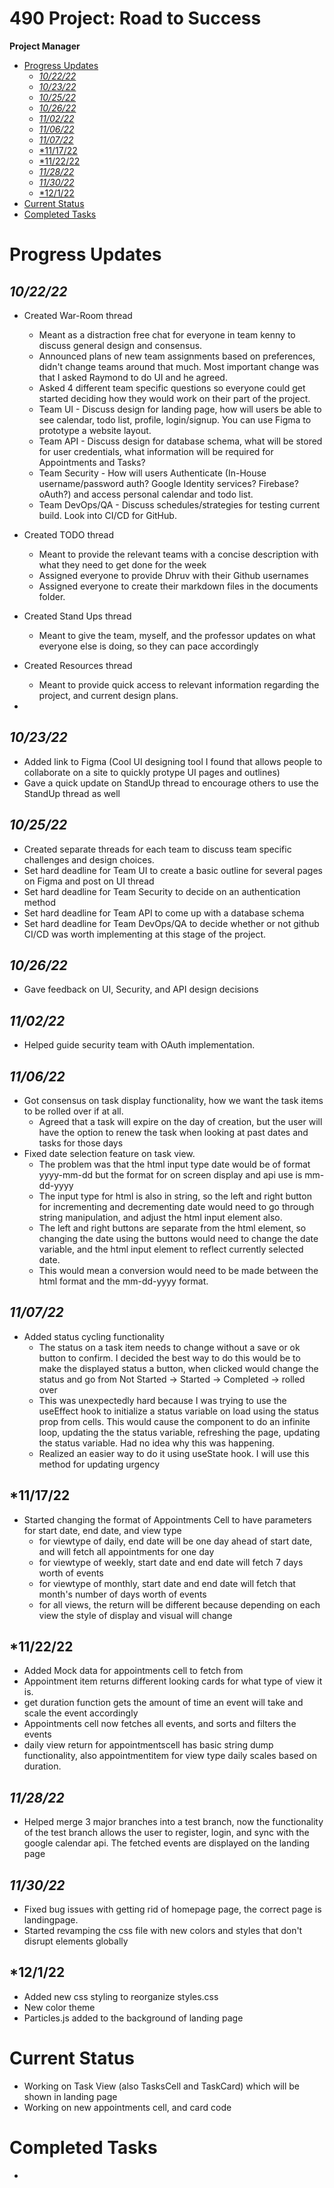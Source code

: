 # 490 Project: Road to Success <!-- omit in toc -->
**Project Manager**
- [Progress Updates](#progress-updates)
  - [*10/22/22*](#102222)
  - [*10/23/22*](#102322)
  - [*10/25/22*](#102522)
  - [*10/26/22*](#102622)
  - [*11/02/22*](#110222)
  - [*11/06/22*](#110622)
  - [*11/07/22*](#110722)
  - [\*11/17/22](#111722)
  - [\*11/22/22](#112222)
  - [*11/28/22*](#112822)
  - [*11/30/22*](#113022)
  - [\*12/1/22](#12122)
- [Current Status](#current-status)
- [Completed Tasks](#completed-tasks)

# Progress Updates
## *10/22/22*
- Created War-Room thread
  - Meant as a distraction free chat for everyone in team kenny to discuss general design and consensus.
  - Announced plans of new team assignments based on preferences, didn't change teams around that much. Most important change was that I asked Raymond to do UI and he agreed.
  - Asked 4 different team specific questions so everyone could get started deciding how they would work on their part of the project.
  - Team UI - Discuss design for landing page, how will users be able to see calendar, todo list, profile, login/signup. You can use Figma to prototype a website layout.
  - Team API - Discuss design for database schema, what will be stored for user credentials, what information will be required for Appointments and Tasks?
  - Team Security - How will users Authenticate (In-House username/password auth? Google Identity services? Firebase? oAuth?) and access personal calendar and todo list.
  - Team DevOps/QA - Discuss schedules/strategies for testing current  build. Look into CI/CD for GitHub.

- Created TODO thread
  - Meant to provide the relevant teams with a concise description with what they need to get done for the week
  - Assigned everyone to provide Dhruv with their Github usernames
  - Assigned everyone to create their markdown files in the documents folder.
- Created Stand Ups thread
  - Meant to give the team, myself, and the professor updates on what everyone else is doing, so they can pace accordingly
- Created Resources thread
  - Meant to provide quick access to relevant information regarding the project, and current design plans.
-
## *10/23/22*
- Added link to Figma (Cool UI designing tool I found that allows people to collaborate on a site to quickly protype UI pages and outlines)
- Gave a quick update on StandUp thread to encourage others to use the StandUp thread as well

## *10/25/22*
- Created separate threads for each team to discuss team specific challenges and design choices.
- Set hard deadline for Team UI to create a basic outline for several pages on Figma and post on UI thread
- Set hard deadline for Team Security to decide on an authentication method
- Set hard deadline for Team API to come up with a database schema
- Set hard deadline for Team DevOps/QA to decide whether or not github CI/CD was worth implementing at this stage of the project.

## *10/26/22*
- Gave feedback on UI, Security, and API design decisions

## *11/02/22*
- Helped guide security team with OAuth implementation.

## *11/06/22*
- Got consensus on task display functionality, how we want the task items to be rolled over if at all.
  - Agreed that a task will expire on the day of creation, but the user will have the option to renew the task when looking at past dates and tasks for those days
- Fixed date selection feature on task view.
  - The problem was that the html input type date would be of format yyyy-mm-dd but the format for on screen display and api use is mm-dd-yyyy
  - The input type for html is also in string, so the left and right button for incrementing and decrementing date would need to go through string manipulation, and adjust the html input element also.
  - The left and right buttons are separate from the html element, so changing the date using the buttons would need to change the date variable, and the html input element to reflect currently selected date.
  - This would mean a conversion would need to be made between the html format and the mm-dd-yyyy format.

## *11/07/22*
- Added status cycling functionality
  - The status on a task item needs to change without a save or ok button to confirm. I decided the best way to do this would be to make the displayed status a button, when clicked would change the status and go from Not Started -> Started -> Completed -> rolled over
  - This was unexpectedly hard because I was trying to use the useEffect hook to initialize a status variable on load using the status prop from cells. This would cause the component to do an infinite loop, updating the the status variable, refreshing the page, updating the status variable. Had no idea why this was happening.
  - Realized an easier way to do it using useState hook. I will use this method for updating urgency

## *11/17/22
- Started changing the format of Appointments Cell to have parameters for start date, end date, and view type
  - for viewtype of daily, end date will be one day ahead of start date, and will fetch all appointments for one day
  - for viewtype of weekly, start date and end date will fetch 7 days worth of events
  - for viewtype of monthly, start date and end date will fetch that month's number of days worth of events
  - for all views, the return will be different because depending on each view the style of display and visual will change

## *11/22/22
- Added Mock data for appointments cell to fetch from
- Appointment item returns different looking cards for what type of view it is.
- get duration function gets the amount of time an event will take and scale the event accordingly
- Appointments cell now fetches all events, and sorts and filters the events
- daily view return for appointmentscell has basic string dump functionality, also appointmentitem for view type daily scales based on duration.

## *11/28/22*
- Helped merge 3 major branches into a test branch, now the functionality of the test branch allows the user to register, login, and sync with the google calendar api. The fetched events are displayed on the landing page

## *11/30/22*
- Fixed bug issues with getting rid of homepage page, the correct page is landingpage.
- Started revamping the css file with new colors and styles that don't disrupt elements globally

## *12/1/22
- Added new css styling to reorganize styles.css
- New color theme
- Particles.js added to the background of landing page

# Current Status
- Working on Task View (also TasksCell and TaskCard) which will be shown in landing page
- Working on new appointments cell, and card code

# Completed Tasks
-